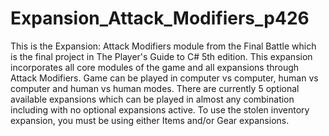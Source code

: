 # Expansion_Attack_Modifiers_p426
This is the Expansion: Attack Modifiers module from the Final Battle which is the final project in The Player's Guide to C# 5th edition.
This expansion incorporates all core modules of the game and all expansions through Attack Modifiers.
Game can be played in computer vs computer, human vs computer and human vs human modes.
There are currently 5 optional available expansions which can be played in almost any combination including with no optional expansions active.
To use the stolen inventory expansion, you must be using either Items and/or Gear expansions.
